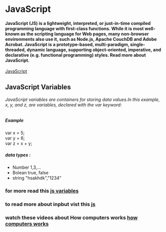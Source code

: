 # JavaScript
#### JavaScript (JS) is a lightweight, interpreted, or just-in-time compiled programming language with first-class functions. While it is most well-known as the scripting language for Web pages, many non-browser environments also use it, such as Node.js, Apache CouchDB and Adobe Acrobat. JavaScript is a prototype-based, multi-paradigm, single-threaded, dynamic language, supporting object-oriented, imperative, and declarative (e.g. functional programming) styles. Read more about JavaScript.
[JavaScript](https://developer.mozilla.org/en-US/docs/Web/JavaScript)
## JavaScript Variables
###### JavaScript variables are containers for storing data values.In this example, x, y, and z, are variables, declared with the var keyword:
##### Example
var x = 5;  
var y = 6;  
var z = x + y; 
##### data types :
- Number 1,3,...
- Bolean true, false  
- string "hsakhdk","1234"   

### for more read this [js variables](https://www.w3schools.com/js/js_variables.asp)

### to read more about inpbut vist this [js](https://code-maven.com/handling-events-in-javascript)  

### watch these videos about How computers works [how computers works](https://www.youtube.com/playlist?list=PLzdnOPI1iJNcsRwJhvksEo1tJqjIqWbN-)


